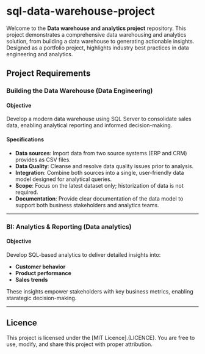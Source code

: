# sql-data-warehouse-project

Welcome to the **Data warehouse and analytics project** repository. 
This project demonstrates a comprehensive data warehousing and analytics solution, from building a data warehouse to generating actionable insights. Designed as a portfolio project, highlights industry best practices in data engineering and analytics.

## Project Requirements

### Building the Data Warehouse (Data Engineering)

#### Objective
Develop a modern data warehouse using SQL Server to consolidate sales data, enabling analytical reporting and informed decision-making.

#### Specifications
- **Data sources**: Import data from two source systems (ERP and CRM) provides as CSV files.
- **Data Quality**: Cleanse and resolve data quality issues prior to analysis.
- **Integration**: Combine both sources into a single, user-friendly data model designed for analytical queries.
- **Scope**: Focus on the latest dataset only; historization of data is not required.
- **Documentation**: Provide clear documentation of the data model to support both business stakeholders and analytics teams.

---

### BI: Analytics & Reporting (Data analytics)

#### Objective
Develop SQL-based analytics to deliver detailed insights into:
- **Customer behavior**
- **Product performance**
- **Sales trends**

These insights empower stakeholders with key business metrics, enabling starategic decision-making.

---

## Licence

This project is licensed under the [MIT Licence].(LICENCE). You are free to use, modify, and share this project with proper attribution.
